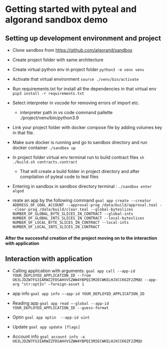 # Getting started with pyteal and algorand sandbox demo

## Setting up development environment and project

- Clone sandbox from https://github.com/algorand/sandbox

- Create project folder with same architecture

- Create virtual python env in project folder
```python3 -m venv venv```

- Activate that virtual environment
```source ./venv/bin/activate```

- Run requirements.txt for install all the dependencies in that virtual env
```pip3 install -r requirements.txt```

- Select interpreter in vscode for removing errors of import etc.
  - interpreter path in vs code command pallette ./project/venv/bin/python3.9

- Link your project folder with docker compose file by adding volumes key in that file.

- Make sure docker is running and go to sandbox directory and run docker container
```./sandbox up```

- In project folder virtual env terminal run to build contract files 
```sh ./build.sh contracts.contract```
  - That will create a build folder in project directory and after compilation of pyteal code to teal files

- Entering in sandbox in sandbox directory terminal :
```./sandbox enter algod```

- reate an app by the following command
```goal app create --creator ADDRESS_OF_GOAL_ACCOUNT --approval-prog /data/build/approval.teal --clear-prog /data/build/clear.teal --global-byteslices NUMBER_OF_GLOBAL_BYTE_SLICES_IN_CONTRACT --global-ints NUMBER_OF_GLOBAL_INTS_SLICES_IN_CONTRACT --local-byteslices NUMBER_OF_LOCAL_BYTE_SLICES_IN_CONTRACT --local-ints NUMBER_OF_LOCAL_INTS_SLICES_IN_CONTRACT```


#### After the successful creation of the project moving on to the interaction with application  

## Interaction with application 
- Calling application with arguments:
```goal app call --app-id YOUR_DEPLOYED_APPLICATION_ID --from U63LJDZW7FG3IARWZZFDSAHVVSZWW4YBPQI3M2ECWKELHJXCCK6ZF2ZMQU --app-arg "str:optIn" —foreign-asset 1```

- app info
```goal app info —-app-id YOUR_DEPLOYED_APPLICATION_ID```

- Reading app 
```goal app read —-global --app-id YOUR_DEPLOYED_APPLICATION_ID --guess-format```

- Optin
```goal app optin  --app-id uint```

- Update
```goal app update [flags]```

- Account info
```goal account info -a U63LJDZW7FG3IARWZZFDSAHVVSZWW4YBPQI3M2ECWKELHJXCCK6ZF2ZMQU```

